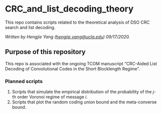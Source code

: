 # CRC_and_list_decoding_theory
This repo contains scripts related to the theoretical analysis of DSO CRC search and list decoding.

*Written by Hengjie Yang (hengjie.yang@ucla.edu) 09/17/2020.*

## Purpose of this repository
This repo is associated with the ongoing TCOM manuscript "CRC-Aided List Decoding of Convolutional Codes in the Short Blocklength Regime".

### Planned scripts

1. Scripts that simulate the empirical distribution of the probability of the *j*-th order Voronoi regime of message *i*.
2. Scripts that plot the random coding union bound and the meta-converse bound.
